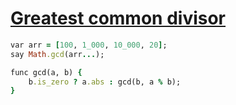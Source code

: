 [1]: http://rosettacode.org/wiki/Greatest_common_divisor

# [Greatest common divisor][1]

```ruby
var arr = [100, 1_000, 10_000, 20];
say Math.gcd(arr...);
```
```ruby
func gcd(a, b) {
    b.is_zero ? a.abs : gcd(b, a % b);
}
```